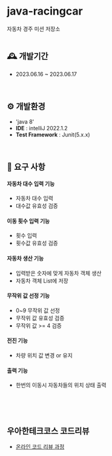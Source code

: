 # java-racingcar

자동차 경주 미션 저장소
<br>
<br>

## 🕰️ 개발기간
* 2023.06.16 ~ 2023.06.17
<br>


## ⚙️ 개발환경
- 'java 8'
- **IDE** : intelliJ 2022.1.2
- **Test Framework** : Junit(5.x.x)

<br>


## 📌 요구 사항
#### 자동차 대수 입력 기능
- 자동차 대수 입력
- 대수값 유효성 검증

#### 이동 횟수 입력 기능
- 횟수 입력
- 횟수값 유효성 검증

#### 자동차 생산 기능
- 입력받은 숫자에 맞게 자동차 객체 생산
- 자동차 객체 List에 저장

#### 무작위 값 선정 기능
- 0~9 무작위 값 선정
- 무작위 값 유효성 검증
- 무작위 값 >= 4 검증

#### 전진 기능
- 차량 위치 값 변경 or 유지

#### 출력 기능
- 한번의 이동시 자동차들의 위치 상태 출력

<br>
<br>
<br>

## 우아한테크코스 코드리뷰

- [온라인 코드 리뷰 과정](https://github.com/woowacourse/woowacourse-docs/blob/master/maincourse/README.md)
